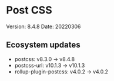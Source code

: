 # Post CSS

Version: 8.4.8
Date: 20220306

## Ecosystem updates

- postcss: v8.3.0 -> v8.4.8
- postcss-url: v10.1.3 -> v10.1.3
- rollup-plugin-postcss: v4.0.2 -> v4.0.2
